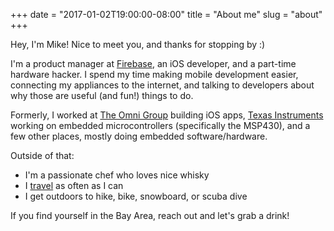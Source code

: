 +++
date = "2017-01-02T19:00:00-08:00"
title = "About me"
slug = "about"
+++

Hey, I'm Mike! Nice to meet you, and thanks for stopping by :)

I'm a product manager at [Firebase](https://firebase.google.com/), an iOS
developer, and a part-time hardware hacker. I spend my time making mobile
development easier, connecting my appliances to the internet, and talking
to developers about why those are useful (and fun!) things to do.

Formerly, I worked at [The Omni Group](https://www.omnigroup.com/)
building iOS apps, [Texas Instruments](http://www.ti.com/) working on embedded
microcontrollers (specifically the MSP430), and a few other places, mostly
doing embedded software/hardware.

Outside of that:

- I'm a passionate chef who loves nice whisky
- I [travel](/travel) as often as I can
- I get outdoors to hike, bike, snowboard, or scuba dive

If you find yourself in the Bay Area, reach out and let's grab a drink!
